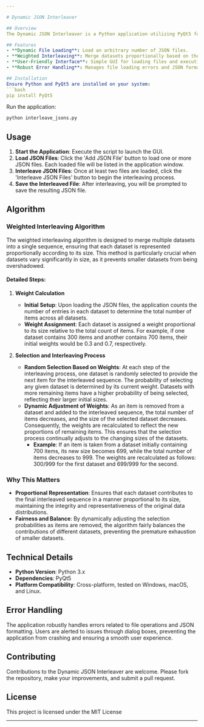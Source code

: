 ```yaml
---

# Dynamic JSON Interleaver

## Overview
The Dynamic JSON Interleaver is a Python application utilizing PyQt5 for its graphical user interface (GUI). This tool allows users to load multiple JSON files and interleave their contents using a weighted distribution algorithm, ensuring proportional representation from each dataset based on its initial size. This tool is particularly useful for AI researchers and data scientists who need to merge datasets from different sources while maintaining balanced representation.

## Features
- **Dynamic File Loading**: Load an arbitrary number of JSON files.
- **Weighted Interleaving**: Merge datasets proportionally based on their sizes.
- **User-Friendly Interface**: Simple GUI for loading files and executing the interleaving process.
- **Robust Error Handling**: Manages file loading errors and JSON formatting issues gracefully.

## Installation
Ensure Python and PyQt5 are installed on your system:
```bash
pip install PyQt5
```
Run the application:
```bash
python interleave_jsons.py
```

## Usage
1. **Start the Application**: Execute the script to launch the GUI.
2. **Load JSON Files**: Click the 'Add JSON File' button to load one or more JSON files. Each loaded file will be listed in the application window.
3. **Interleave JSON Files**: Once at least two files are loaded, click the 'Interleave JSON Files' button to begin the interleaving process.
4. **Save the Interleaved File**: After interleaving, you will be prompted to save the resulting JSON file.

## Algorithm
### Weighted Interleaving Algorithm
The weighted interleaving algorithm is designed to merge multiple datasets into a single sequence, ensuring that each dataset is represented proportionally according to its size. This method is particularly crucial when datasets vary significantly in size, as it prevents smaller datasets from being overshadowed.

#### Detailed Steps:
1. **Weight Calculation**
   - **Initial Setup**: Upon loading the JSON files, the application counts the number of entries in each dataset to determine the total number of items across all datasets.
   - **Weight Assignment**: Each dataset is assigned a weight proportional to its size relative to the total count of items. For example, if one dataset contains 300 items and another contains 700 items, their initial weights would be 0.3 and 0.7, respectively.

2. **Selection and Interleaving Process**
   - **Random Selection Based on Weights**: At each step of the interleaving process, one dataset is randomly selected to provide the next item for the interleaved sequence. The probability of selecting any given dataset is determined by its current weight. Datasets with more remaining items have a higher probability of being selected, reflecting their larger initial sizes.
   - **Dynamic Adjustment of Weights**: As an item is removed from a dataset and added to the interleaved sequence, the total number of items decreases, and the size of the selected dataset decreases. Consequently, the weights are recalculated to reflect the new proportions of remaining items. This ensures that the selection process continually adjusts to the changing sizes of the datasets.
     - **Example**: If an item is taken from a dataset initially containing 700 items, its new size becomes 699, while the total number of items decreases to 999. The weights are recalculated as follows: 300/999 for the first dataset and 699/999 for the second.

### Why This Matters
- **Proportional Representation**: Ensures that each dataset contributes to the final interleaved sequence in a manner proportional to its size, maintaining the integrity and representativeness of the original data distributions.
- **Fairness and Balance**: By dynamically adjusting the selection probabilities as items are removed, the algorithm fairly balances the contributions of different datasets, preventing the premature exhaustion of smaller datasets.

## Technical Details
- **Python Version**: Python 3.x
- **Dependencies**: PyQt5
- **Platform Compatibility**: Cross-platform, tested on Windows, macOS, and Linux.

## Error Handling
The application robustly handles errors related to file operations and JSON formatting. Users are alerted to issues through dialog boxes, preventing the application from crashing and ensuring a smooth user experience.

## Contributing
Contributions to the Dynamic JSON Interleaver are welcome. Please fork the repository, make your improvements, and submit a pull request.

## License
This project is licensed under the MIT License

---
```

